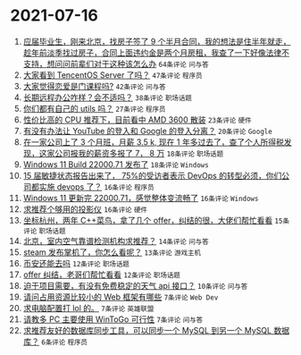# 2021-07-16

1. [应届毕业生，刚来北京，找房子签了 9 个半月合同，我的想法是住半年就走，趁年前淡季找过房子，合同上面违约金是两个月房租，我查了一下好像法律不支持，想问问前辈们对于这种该怎么办](https://www.v2ex.com/t/789838) `64条评论` `问与答`
1. [大家看到 TencentOS Server 了吗？](https://www.v2ex.com/t/789822) `47条评论` `程序员`
1. [大家觉得恋爱是门课程吗?](https://www.v2ex.com/t/789821) `42条评论` `问与答`
1. [长期远程办公咋样？会不适吗？](https://www.v2ex.com/t/789852) `38条评论` `职场话题`
1. [你们都有自己的 utils 吗？](https://www.v2ex.com/t/789875) `27条评论` `程序员`
1. [性价比高的 CPU 推荐下，目前看中 AMD 3600 散装](https://www.v2ex.com/t/789825) `23条评论` `硬件`
1. [有没有办法让 YouTube 的登入和 Google 的登入分离？](https://www.v2ex.com/t/789857) `20条评论` `Google`
1. [在一家公司上了 3 个月班，月薪 3.5 k, 现在 1 年多过去了，查了个人所得税发现，这家公司报我的薪资多报了 7， 8 万](https://www.v2ex.com/t/789859) `18条评论` `职场话题`
1. [Windows 11 Build 22000.71 发布了](https://www.v2ex.com/t/789831) `18条评论` `Windows`
1. [15 届敏捷状态报告出来了， 75%的受访者表示 DevOps 的转型必须，你们公司都实施 devops 了？](https://www.v2ex.com/t/789832) `16条评论` `程序员`
1. [Windows 11 更新完 22000.71，感觉整体变流畅了](https://www.v2ex.com/t/789826) `16条评论` `Windows`
1. [求推荐个够用的投影仪](https://www.v2ex.com/t/789823) `16条评论` `硬件`
1. [坐标杭州，两年 C++菜鸟，拿了几个 offer，纠结的很，大佬们帮忙看看](https://www.v2ex.com/t/789830) `15条评论` `职场话题`
1. [北京，室内空气靠谱检测机构求推荐？](https://www.v2ex.com/t/789856) `14条评论` `问与答`
1. [steam 发布掌机了，你怎么看呢？](https://www.v2ex.com/t/789880) `13条评论` `游戏主机`
1. [币安还能去吗](https://www.v2ex.com/t/789851) `12条评论` `职场话题`
1. [offer 纠结，老哥们帮忙看看](https://www.v2ex.com/t/789835) `12条评论` `职场话题`
1. [迫于项目需要，有没有免费稳定的天气 api 接口？](https://www.v2ex.com/t/789861) `10条评论` `问与答`
1. [请问占用资源比较小的 Web 框架有哪些](https://www.v2ex.com/t/789883) `7条评论` `Web Dev`
1. [求电脑配置打 lol 的。](https://www.v2ex.com/t/789844) `7条评论` `英雄联盟`
1. [请教多 PC 主要使用 WinToGo 可行性](https://www.v2ex.com/t/789841) `7条评论` `问与答`
1. [求推荐友好的数据库同步工具，可以同步一个 MySQL 到另一个 MySQL 数据库？](https://www.v2ex.com/t/789864) `6条评论` `程序员`
